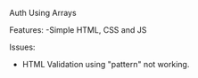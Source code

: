 Auth Using Arrays

Features:
-Simple HTML, CSS and JS

Issues:
- HTML Validation using "pattern" not working.
